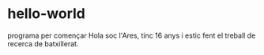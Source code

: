 # hello-world
programa per començar
Hola soc l'Ares, tinc 16 anys i estic fent el treball de recerca de batxillerat. 

